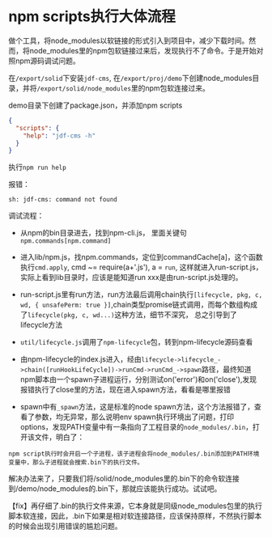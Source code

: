# npm scripts执行大体流程

做个工具，将node_modules以软链接的形式引入到项目中，减少下载时间。然而，将node_modules里的npm包软链接过来后，发现执行不了命令。于是开始对照npm源码调试问题。

在`/export/solid`下安装`jdf-cms`, 在`/export/proj/demo`下创建node_modules目录，并将`/export/solid/node_modules`里的npm包软连接过来。

demo目录下创建了package.json，并添加npm scripts
```JSON
{
  "scripts": {
    "help": "jdf-cms -h"
  }
}
```

执行`npm run help`

报错：

```
sh: jdf-cms: command not found
```

调试流程：

* 从npm的bin目录进去，找到npm-cli.js， 里面关键句`npm.commands[npm.command]`

* 进入lib/npm.js，找npm.commands，定位到commandCache[a]，这个函数执行`cmd.apply`, cmd ~= require(a+'.js'), a = `run`, 这样就进入run-script.js，实际上看到lib目录时，应该是能知道run xxx是由run-script.js处理的。

* run-script.js里有run方法，run方法最后调用chain执行`[lifecycle, pkg, c, wd, { unsafePerm: true }]`,chain类型promise链式调用，而每个数组构成了`lifecycle(pkg, c, wd...)`这种方法，细节不深究， 总之引导到了lifecycle方法

* `util/lifecycle.js`调用了`npm-lifecycle`包，转到npm-lifecycle源码查看

* 由npm-lifecycle的index.js进入，经由`lifecycle->lifecycle_->chain([runHookLifeCycle])->runCmd->runCmd_->spawn`路径，最终知道npm脚本由一个spawn子进程运行，分别测试on('error')和on('close'),发现报错执行了close里的方法，现在进入spawn方法，看看是哪里报错

* spawn中有`_spawn`方法，这是标准的node spawn方法，这个方法报错了，查看了参数，均无异常，那么说明env spawn执行环境出了问题，打印options，发现PATH变量中有一条指向了工程目录的`node_modules/.bin`，打开该文件，明白了：

```
npm script执行时会开启一个子进程，该子进程会将node_modules/.bin添加到PATH环境变量中，那么子进程就会搜索.bin下的执行文件。
```

解决办法来了，只要我们将/solid/node_modules里的.bin下的命令软连接到/demo/node_modules的.bin下，那就应该能执行成功。试试吧。

【fix】再仔细了.bin的执行文件来源，它本身就是同级node_modules包里的执行脚本软连接，因此，.bin下如果是相对软连接路径，应该保持原样，不然执行脚本的时候会出现引用错误的尴尬问题。


